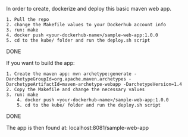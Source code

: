 In order to create, dockerize and deploy this basic maven web app.

	1. Pull the repo
	2. change the Makefile values to your Dockerhub account info 
	3. run: make
	4. docker push <your-dockerhub-name>/sample-web-app:1.0.0
	5. cd to the kube/ folder and run the deploy.sh script

DONE

If you want to build the app:
	
	1. Create the maven app: mvn archetype:generate -DarchetypeGroupId=org.apache.maven.archetypes -DarchetypeArtifactId=maven-archetype-webapp -DarchetypeVersion=1.4
	2. Copy the Makefile and change the necessary values
	3. run: make
        4. docker push <your-dockerhub-name>/sample-web-app:1.0.0
        5. cd to the kube/ folder and run the deploy.sh script

DONE

The app is then found at: localhost:8081/sample-web-app
